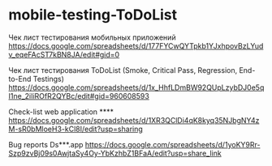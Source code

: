 # mobile-testing-ToDoList
Чек лист тестирования мобильных приложений 
https://docs.google.com/spreadsheets/d/177FYCwQYTpkb1YJxhpovBzLYudv_eqeFAcST7kBN8JA/edit#gid=0

Чек лист тестирования ToDoList (Smoke, Critical Pass, Regression, End-to-End Testings) 
https://docs.google.com/spreadsheets/d/1x_HhfLDmBW92QUpLzybDJ0e5qI1ne_2iIiROfR2QYBc/edit#gid=960608593


Check-list web application ****
https://docs.google.com/spreadsheets/d/1XR3QClDi4qK8kyq35NJbgNY4zM-sR0bMloeH3-kCl8I/edit?usp=sharing

Bug reports Ds***.app 
https://docs.google.com/spreadsheets/d/1yoKY9Rr-Szp9zvBj09s0AwjtaSy4Oy-YbKzhbZ1BFaA/edit?usp=share_link
